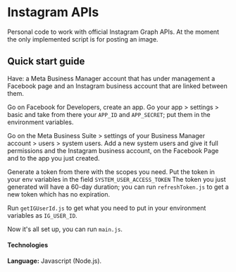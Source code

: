 # Instagram APIs

Personal code to work with official Instagram Graph APIs. At the moment the only implemented script is for posting an image.

## Quick start guide

Have: a Meta Business Manager account that has under management a Facebook page and an Instagram business account that are linked between them.

Go on Facebook for Developers, create an app. Go your app > settings > basic and take from there your `APP_ID` and `APP_SECRET`; put them in the environment variables.

Go on the Meta Business Suite > settings of your Business Manager account > users > system users.
Add a new system users and give it full permissions and the Instagram business account, on the Facebook Page and to the app you just created.

Generate a token from there with the scopes you need. Put the token in your env variables in the field `SYSTEM_USER_ACCESS_TOKEN`
The token you just generated will have a 60-day duration; you can run `refreshToken.js` to get a new token which has no expiration.

Run `getIGUserId.js` to get what you need to put in your environment variables as `IG_USER_ID`.

Now it's all set up, you can run `main.js`.

#### Technologies

**Language:** Javascript (Node.js).
